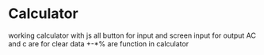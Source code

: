 # Calculator
working calculator with js
all button for input and screen input for output
AC and c are for clear data
+-*% are function in calculator
